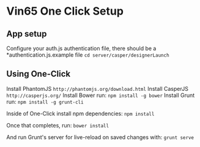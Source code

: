 Vin65 One Click Setup
=============

## App setup
Configure your auth.js authentication file, there should be a *authentication.js.example file
`cd server/casper/designerLaunch`

## Using One-Click

Install PhantomJS `http://phantomjs.org/download.html`
Install CasperJS `http://casperjs.org/`
Install Bower run: `npm install -g bower`
Install Grunt run: `npm install -g grunt-cli`

Inside of One-Click install npm dependencies:
`npm install`

Once that completes, run:
`bower install`

And run Grunt's server for live-reload on saved changes with:
`grunt serve`

